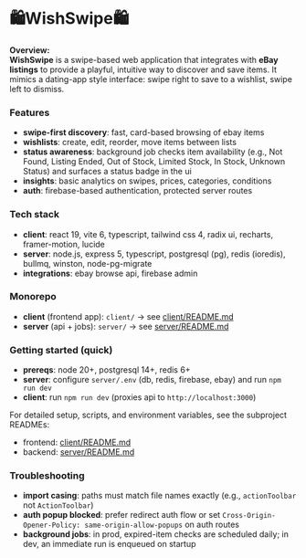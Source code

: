 # 🛍️WishSwipe🛍️

**Overview:**  
**WishSwipe** is a swipe-based web application that integrates with **eBay listings** to provide a playful, intuitive way to discover and save items. It mimics a dating-app style interface: swipe right to save to a wishlist, swipe left to dismiss.

### Features

- **swipe-first discovery**: fast, card-based browsing of ebay items
- **wishlists**: create, edit, reorder, move items between lists
- **status awareness**: background job checks item availability (e.g., Not Found, Listing Ended, Out of Stock, Limited Stock, In Stock, Unknown Status) and surfaces a status badge in the ui
- **insights**: basic analytics on swipes, prices, categories, conditions
- **auth**: firebase-based authentication, protected server routes

### Tech stack

- **client**: react 19, vite 6, typescript, tailwind css 4, radix ui, recharts, framer-motion, lucide
- **server**: node.js, express 5, typescript, postgresql (pg), redis (ioredis), bullmq, winston, node-pg-migrate
- **integrations**: ebay browse api, firebase admin

### Monorepo

- **client** (frontend app): `client/` → see [client/README.md](client/README.md)
- **server** (api + jobs): `server/` → see [server/README.md](server/README.md)

### Getting started (quick)

- **prereqs**: node 20+, postgresql 14+, redis 6+
- **server**: configure `server/.env` (db, redis, firebase, ebay) and run `npm run dev`
- **client**: run `npm run dev` (proxies api to `http://localhost:3000`)

For detailed setup, scripts, and environment variables, see the subproject READMEs:

- frontend: [client/README.md](client/README.md)
- backend: [server/README.md](server/README.md)

### Troubleshooting

- **import casing**: paths must match file names exactly (e.g., `actionToolbar` not `ActionToolbar`)
- **auth popup blocked**: prefer redirect auth flow or set `Cross-Origin-Opener-Policy: same-origin-allow-popups` on auth routes
- **background jobs**: in prod, expired-item checks are scheduled daily; in dev, an immediate run is enqueued on startup
